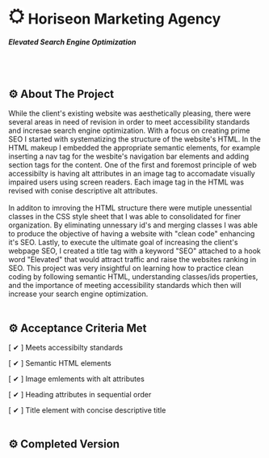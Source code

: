 # <img src="assets/images/favicon-32x32.png">  Horiseon Marketing Agency
#### _Elevated Search Engine Optimization_
<br>
</br>

## ⚙ About The Project 
While the client's existing website was aesthetically pleasing, there were several areas in need of revision in order to meet accessibility standards and incresae search engine optimization. With a focus on creating prime SEO I started with systematizing the structure of the website's HTML. In the HTML makeup I embedded the appropriate semantic elements, for example inserting a nav tag for the wesbite's navigation bar elements and adding section tags for the content. One of the first and foremost principle of web accessibilty is having alt attributes in an image tag to accomadate visually impaired users using screen readers. Each image tag in the HTML was revised with conise descriptive alt attributes. 
<br>
</br>
 In additon to imroving the HTML structure there were mutiple unessential classes in the CSS style sheet that I was able to consolidated for finer organization. By eliminating unnessary id's and merging classes I was able to produce the objective of having a website with "clean code" enhancing it's SEO. Lastly, to execute the ultimate goal of increasing the client's webpage SEO, I created a title tag with a keyword "SEO" attached to a hook word "Elevated" that would attract traffic and raise the websites ranking in SEO. This project was very insightful on learning how to practice clean coding by following semantic HTML, understanding classes/ids properties, and the importance of meeting accessibility standards which then will increase your search engine optimization. 
<br>
</br>

## ⚙ Acceptance Criteria Met 
 [ ✔ ] Meets accessibilty standards
 
 [ ✔ ] Semantic HTML elements
 
 [ ✔ ] Image emlements with alt attributes

 [ ✔ ] Heading attributes in sequential order

 [ ✔ ] Title element with concise descriptive title
<br>
</br>

 ## ⚙ Completed Version
<img src="">




